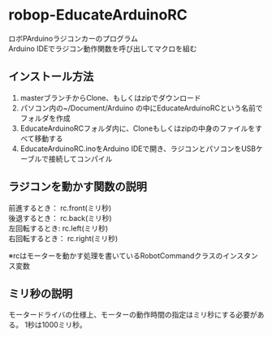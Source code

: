# robop-EducateArduinoRC
ロボPArduinoラジコンカーのプログラム  
Arduino IDEでラジコン動作関数を呼び出してマクロを組む

## インストール方法
1. masterブランチからClone、もしくはzipでダウンロード
2. パソコン内の~/Document/Arduino の中にEducateArduinoRCという名前でフォルダを作成
3. EducateArduinoRCフォルダ内に、Cloneもしくはzipの中身のファイルをすべて移動する
4. EducateArduinoRC.inoをArduino IDEで開き、ラジコンとパソコンをUSBケーブルで接続してコンパイル

## ラジコンを動かす関数の説明
前進するとき： rc.front(ミリ秒)  
後退するとき： rc.back(ミリ秒)  
左回転するとき: rc.left(ミリ秒)  
右回転するとき： rc.right(ミリ秒)  

※rcはモーターを動かす処理を書いているRobotCommandクラスのインスタンス変数  

## ミリ秒の説明
モータードライバの仕様上、モーターの動作時間の指定はミリ秒にする必要がある。
1秒は1000ミリ秒。

